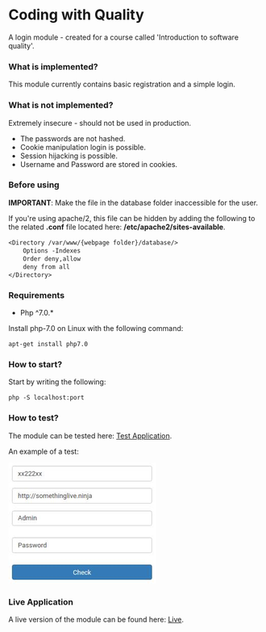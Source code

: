# Coding with Quality
A login module - created for a course called 'Introduction to software quality'.

### What is implemented?
This module currently contains basic registration and a simple login.

### What is not implemented?
Extremely insecure - should not be used in production.

* The passwords are not hashed.
* Cookie manipulation login is possible.
* Session hijacking is possible.
* Username and Password are stored in cookies.

### Before using
**IMPORTANT**: Make the file in the database folder inaccessible for the user.

If you're using apache/2, this file can be hidden by adding the following to the related **.conf** file located here: **/etc/apache2/sites-available**.

    <Directory /var/www/{webpage folder}/database/>
        Options -Indexes
        Order deny,allow
        deny from all
    </Directory>


### Requirements
* Php ^7.0.*

Install php-7.0 on Linux with the following command:

    apt-get install php7.0

### How to start?
Start by writing the following:

    php -S localhost:port

### How to test?
The module can be tested here:
[Test Application](http://csquiz.lnu.se:82/).

An example of a test:

![test example](/example-test.png)

### Live Application
A live version of the module can be found here: [Live](http://final.dwow.se/).
